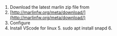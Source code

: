


1. Download the latest marlin zip file from
2. [http://marlinfw.org/meta/download/](http://marlinfw.org/meta/download/)
3. Configure
4. Install VScode for linux
	5. sudo apt install snapd
	6. 
<!--stackedit_data:
eyJoaXN0b3J5IjpbMTIxMzUyMjEwMSwxMTYyNTczOTQ3LC00OD
M4Njc4OTVdfQ==
-->